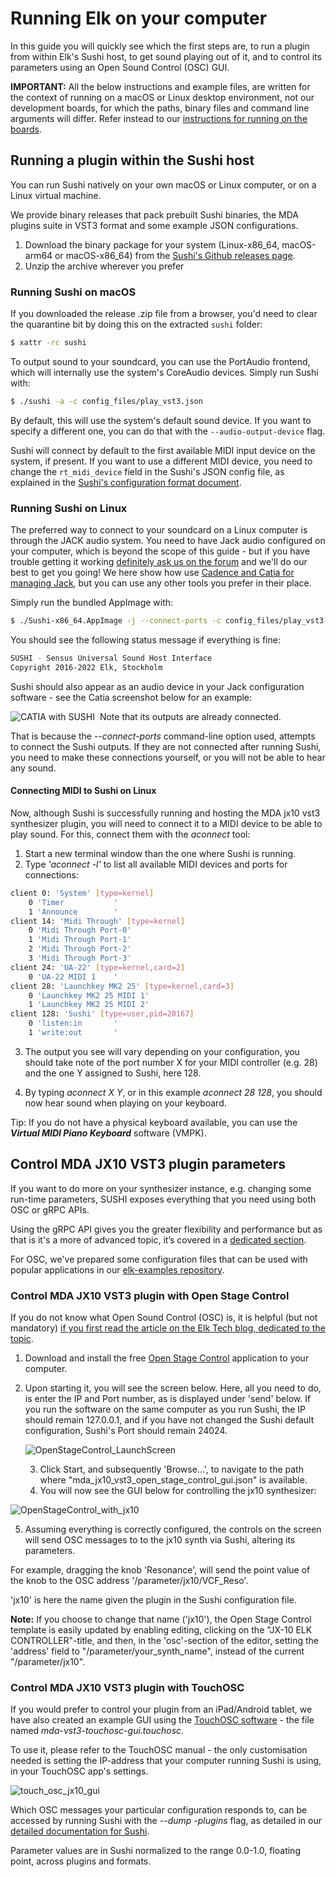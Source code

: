 # Running Elk on your computer
In this guide you will quickly see which the first steps are, to run a plugin from within Elk's Sushi host, to get sound playing out of it, and to control its parameters using an Open Sound Control (OSC) GUI.

**IMPORTANT:** All the below instructions and example files, are written for the context of running on a macOS or Linux desktop environment, not our development boards, for which the paths, binary files and command line arguments will differ. Refer instead to our [instructions for running on the boards](run_elk_on_boards.md).

## Running a plugin within the Sushi host

You can run Sushi natively on your own macOS or Linux computer, or on a Linux virtual machine.

We provide binary releases that pack prebuilt Sushi binaries, the MDA plugins suite in VST3 format and some example JSON configurations.

1. Download the binary package for your system (Linux-x86_64, macOS-arm64 or macOS-x86_64) from the [Sushi's Github releases page](https://github.com/elk-audio/sushi/releases/tag/1.0.0).
2. Unzip the archive wherever you prefer

### Running Sushi on macOS

If you downloaded the release .zip file from a browser, you'd need to clear the quarantine bit by doing this on the extracted `sushi` folder:
```bash
$ xattr -rc sushi
```

To output sound to your soundcard, you can use the PortAudio frontend, which will internally use the system's CoreAudio devices. Simply run Sushi with:

```bash
$ ./sushi -a -c config_files/play_vst3.json
```

By default, this will use the system's default sound device. If you want to specify a different one, you can do that with the `--audio-output-device` flag.

Sushi will connect by default to the first available MIDI input device on the system, if present. If you want to use a different MIDI device, you need to change the `rt_midi_device` field in the Sushi's JSON config file, as explained in the [Sushi's configuration format document](sushi_configuration_format.md).

### Running Sushi on Linux

The preferred way to connect to your soundcard on a Linux computer is through the JACK audio system. You need to have Jack audio configured on your computer, which is beyond the scope of this guide - but if you have trouble getting it working [definitely ask us on the forum](https://forum.elk.audio) and we'll do our best to get you going! We here show how use [Cadence and Catia for managing Jack](https://kx.studio/Repositories#Ubuntu), but you can use any other tools you prefer in their place.

Simply run the bundled AppImage with:

```bash
$ ./Sushi-x86_64.AppImage -j --connect-ports -c config_files/play_vst3.json
```

You should see the following status message if everything is fine:

```bash
SUSHI - Sensus Universal Sound Host Interface
Copyright 2016-2022 Elk, Stockholm
```

Sushi should also appear as an audio device in your Jack configuration software - see the Catia screenshot below for an example:

![CATIA with SUSHI](illustrations/CATIA_with_SUSHI.png)
​
Note that its outputs are already connected.

That is because the *--connect-ports* command-line option used, attempts to connect the Sushi outputs. If they are
 not connected after running Sushi, you need to make these connections yourself, or you will not be able to hear any sound.

#### Connecting MIDI to Sushi on Linux

Now, although Sushi is successfully running and hosting the MDA jx10 vst3 synthesizer plugin, you will need to
 connect it to a MIDI device to be able to play sound. For this, connect them with the *aconnect* tool:

1. Start a new terminal window than the one where Sushi is running.
2. Type *'aconnect -l'* to list all available MIDI devices and ports for connections:

```bash
client 0: 'System' [type=kernel]
    0 'Timer           '
    1 'Announce        '
client 14: 'Midi Through' [type=kernel]
    0 'Midi Through Port-0'
    1 'Midi Through Port-1'
    2 'Midi Through Port-2'
    3 'Midi Through Port-3'
client 24: 'UA-22' [type=kernel,card=2]
    0 'UA-22 MIDI 1    '
client 28: 'Launchkey MK2 25' [type=kernel,card=3]
    0 'Launchkey MK2 25 MIDI 1'
    1 'Launchkey MK2 25 MIDI 2'
client 128: 'Sushi' [type=user,pid=20167]
    0 'listen:in       '
    1 'write:out       '
```

3. The output you see will vary depending on your configuration, you should take note of the port number X for your MIDI controller (e.g. 28) and the one Y assigned to Sushi, here 128.

4. By typing *aconnect X Y*, or in this example *aconnect 28 128*, you should now hear sound when playing on your
 keyboard.

Tip: If you do not have a physical keyboard available, you can use the ***Virtual MIDI Piano Keyboard*** software (VMPK).

## Control MDA JX10 VST3 plugin parameters

If you want to do more on your synthesizer instance, e.g. changing some run-time parameters, SUSHI exposes everything that you need using both OSC or gRPC APIs.

Using the gRPC API gives you the greater flexibility and performance but as that is it's a more of advanced topic, it’s covered in a [dedicated section](sushi_control_grpc.md).

For OSC, we've prepared some configuration files that can be used with popular applications in our [elk-examples repository](https://github.com/elk-audio/elk-examples/tree/master/mda-jx10-vst3).

### Control MDA JX10 VST3 plugin with Open Stage Control

If you do not know what Open Sound Control (OSC) is, it is helpful (but not mandatory) [if you first read the article on the Elk Tech blog, dedicated to the topic](https://elk.audio/controlling-plug-ins-in-elk-part-i/).

1. Download and install the free [Open Stage Control](https://openstagecontrol.ammd.net/) application to your computer.

2. Upon starting it, you will see the screen below. Here, all you need to do, is enter the IP and Port number, as is displayed under 'send' below. If you run the software on the same computer as you run Sushi, the IP should remain 127.0.0.1, and if you have not changed the Sushi default configuration, Sushi's Port should remain 24024.

   ![OpenStageControl_LaunchScreen](illustrations/OpenStageControl_LaunchScreen.png)
​

   3. Click Start, and subsequently 'Browse...', to navigate to the path where "mda_jx10_vst3_open_stage_control_gui.json" is available.
   4. You will now see the GUI below for controlling the jx10 synthesizer:

![OpenStageControl_with_jx10](illustrations/OpenStageControl_with_jx10.png)
​

5. Assuming everything is correctly configured, the controls on the screen will send OSC messages to to the jx10 synth via Sushi, altering its parameters.

For example, dragging the knob 'Resonance', will send the point value of the knob to the OSC address  '/parameter/jx10/VCF_Reso'.

'jx10' is here the name given the plugin in the Sushi configuration file.

**Note:** If you choose to change that name ('jx10'), the Open Stage Control template is easily updated by enabling editing, clicking on the "JX-10 ELK CONTROLLER"-title, and then, in the 'osc'-section of the editor, setting the 'address' field to "/parameter/your_synth_name", instead of the current "/parameter/jx10".

### Control MDA JX10 VST3 plugin with TouchOSC

If you would prefer to control your plugin from an iPad/Android tablet, we have also created an example GUI using the
 [TouchOSC software](https://hexler.net/touchosc) - the file named *mda-vst3-touchosc-gui.touchosc*.

To use it, please refer to the TouchOSC manual - the only customisation needed is setting the IP-address that your computer running Sushi is using, in your TouchOSC app's settings.

![touch_osc_jx10_gui](illustrations/touch_osc_jx10_gui.png)

Which OSC messages your particular configuration responds to, can be accessed by running Sushi with the *--dump
-plugins* flag, as detailed in our [detailed documentation for Sushi](sushi_overview.md).

Parameter values are in Sushi normalized to the range 0.0-1.0, floating point, across plugins and formats.

